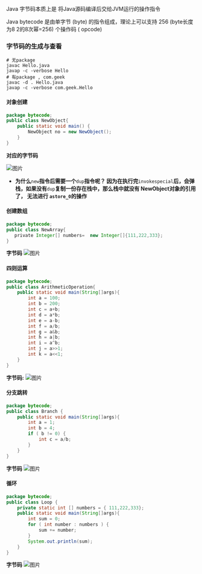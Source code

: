 Java 字节码本质上是 将Java源码编译后交给JVM运行的操作指令

Java bytecode 是由单字节 (byte) 的指令组成，理论上可以支持 256 (byte长度为8  2的8次幂=256)  个操作码 ( opcode)

### 字节码的生成与查看

```shell
# 无package
javac Hello.java
javap -c -verbose Hello
# 有package , com.geek
javac -d . Hello.java
javap -c -verbose com.geek.Hello
```
#### 对象创建

```java
package bytecode;
public class NewObject{
    public static void main() {
        NewObject no = new NewObject();
    }
}
```
**对应的字节码**

![图片](https://uploader.shimo.im/f/vOgTCSeQBGNHNOwC.png!thumbnail?fileGuid=QYGTC8V8668cJcwk)

* **为什么**`new`**指令后需要一个**`dup`**指令呢？ 因为在执行完**`invokespecial`**后，会弹栈，如果没有**`dup`**复制一份存在栈中，那么栈中就没有 NewObject对象的引用了， 无法进行 `astore_0`的操作**
#### 创建数组

```java
package bytecode;
public class NewArray{
   private Integer[] numbers=  new Integer[]{111,222,333};
}
```
**字节码**
![图片](https://uploader.shimo.im/f/faFMflaDpCEbVnLX.png!thumbnail?fileGuid=QYGTC8V8668cJcwk)

#### 四则运算

```java
package bytecode;
public class ArithmeticOperation{
    public static void main(String[]args){
        int a = 100;
        int b = 200;
        int c = a+b;
        int d = a*b;
        int e = a-b;
        int f = a/b;
        int g = a&b;
        int h = a|b;
        int i = a^b;
        int j = a>>1;
        int k = a<<1;
    }
}
```
**字节码:**
![图片](https://uploader.shimo.im/f/ASNqaoV54nFNMFut.png!thumbnail?fileGuid=QYGTC8V8668cJcwk)

#### 分支跳转

```java
package bytecode;
public class Branch {
    public static void main(String[]args){
        int a = 1;
        int b = 4;
        if ( b != 0) {
            int c = a/b;
        }
    }
}
```
**字节码**
![图片](https://uploader.shimo.im/f/EoPMZhHQ8Se1Z0Rj.png!thumbnail?fileGuid=QYGTC8V8668cJcwk)


#### **循环**

```java
package bytecode;
public class Loop {
    private static int [] numbers = { 111,222,333};
    public static void main(String[]args){
        int sum = 0;
        for ( int number : numbers ) {
            sum += number;
        }
        System.out.println(sum);
    }
}
```
**字节码**
![图片](https://uploader.shimo.im/f/FFdnWTFQXG1XA5sq.png!thumbnail?fileGuid=QYGTC8V8668cJcwk)



